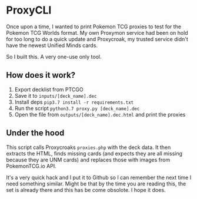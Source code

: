 # ProxyCLI

Once upon a time, I wanted to print Pokemon TCG proxies to test for the Pokemon TCG Worlds format. My own Proxymon service had been on hold for too long to do a quick update and Proxycroak, my trusted service didn't have the newest Unified Minds cards.

So I built this. A very one-use only tool.

## How does it work?

1. Export decklist from PTCGO
2. Save it to `inputs/[deck_name].dec`
3. Install deps `pip3.7 install -r requirements.txt`
4. Run the script `python3.7 proxy.py [deck_name].dec`
5. Open the file from `outputs/[deck_name].dec.html` and print the proxies

## Under the hood

This script calls Proxycroaks `proxies.php` with the deck data. It then extracts the HTML, finds missing cards (and expects they are all missing because they are UNM cards) and replaces those with images from PokemonTCG.io API.

It's a very quick hack and I put it to Github so I can remember the next time I need something similar. Might be that by the time you are reading this, the set is already there and this has be come obsolote. I hope it does.
